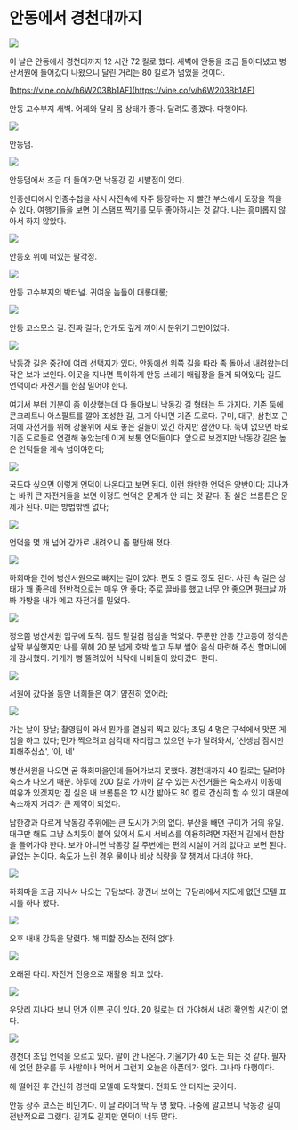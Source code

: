 # 안동에서 경천대까지

![](maps/map-06.jpg)

이 날은 안동에서 경천대까지 12 시간 72 킬로 했다.
새벽에 안동을 조금 돌아다녔고 병산서원에 들어갔다 나왔으니 달린 거리는 80 킬로가 넘었을 것이다.

[https://vine.co/v/h6W203Bb1AF](https://vine.co/v/h6W203Bb1AF)

안동 고수부지 새벽. 어제와 달리 몸 상태가 좋다. 달려도 좋겠다. 다행이다.

![](images/2013-09-27-06-40-12-720.jpg)

안동댐.

![](images/2013-09-27-06-57-17-720.jpg)

안동댐에서 조금 더 들어가면 낙동강 길 시발점이 있다.

인증센터에서 인증수첩을 사서 사진속에 자주 등장하는 저 빨간 부스에서 도장을 찍을 수 있다.
여행기들을 보면 이 스탬프 찍기를 모두 좋아하시는 것 같다.
나는 흥미롭지 않아서 하지 않았다.

![](images/2013-09-27-07-10-00-720.jpg)

안동호 위에 떠있는 팔각정.

![](images/2013-09-27-07-42-24-720.jpg)

안동 고수부지의 박터널. 귀여운 놈들이 대롱대롱;

![](images/2013-09-27-07-59-48-720.jpg)

안동 코스모스 길. 진짜 길다; 안개도 깊게 끼어서 분위기 그만이었다.

![](images/2013-09-27-08-37-52-720.jpg)

낙동강 길은 중간에 여러 선택지가 있다. 안동에선 위쪽 길을 따라 좀 돌아서 내려왔는데 작은 보가 보인다.
이곳을 지나면 특이하게 안동 쓰레기 매립장을 돌게 되어있다; 길도 언덕이라 자전거를 한참 밀어야 한다.

여기서 부터 기분이 좀 이상했는데 다 돌아보니 낙동강 길 형태는 두 가지다.
기존 둑에 콘크리트나 아스팔트를 깔아 조성한 길, 그게 아니면 기존 도로다.
구미, 대구, 삼천포 근처에 자전거를 위해 강물위에 새로 놓은 길들이 있긴 하지만 잠깐이다.
둑이 없으면 바로 기존 도로들로 연결해 놓았는데 이게 보통 언덕들이다. 
앞으로 보겠지만 낙동강 길은 높은 언덕들을 계속 넘어야한다;

![](images/2013-09-27-09-30-25-720.jpg)

국도다 싶으면 이렇게 언덕이 나온다고 보면 된다.
이런 완만한 언덕은 양반이다;
지나가는 바퀴 큰 자전거들을 보면 이정도 언덕은 문제가 안 되는 것 같다.
짐 실은 브롬톤은 문제가 된다. 미는 방법밖엔 없다;

![](images/2013-09-27-10-36-46-720.jpg)

언덕을 몇 개 넘어 강가로 내려오니 좀 평탄해 졌다.

![](images/2013-09-27-11-48-23-720.jpg)

하회마을 전에 병산서원으로 빠지는 길이 있다. 편도 3 킬로 정도 된다.
사진 속 길은 상태가 꽤 좋은데 전반적으로는 매우 안 좋다;
주로 끌바를 했고 너무 안 좋으면 펑크날 까봐 가방을 내가 메고 자전거를 밀었다.

![](images/2013-09-27-12-06-24-720.jpg)

정오쯤 병산서원 입구에 도착. 짐도 맡길겸 점심을 먹었다.
주문한 안동 간고등어 정식은 살짝 부실했지만
나를 위해 20 분 넘게 호박 썰고 두부 썰어 음식 마련해 주신 할머니에게 감사했다.
가게가 뻥 뚤려있어 식탁에 나비들이 왔다갔다 한다. 

![](images/2013-09-27-12-00-06-720.jpg)

서원에 갔다올 동안 너희들은 여기 얌전히 있어라;

![](images/2013-09-27-12-29-38-720.jpg)

가는 날이 장날; 촬영팀이 와서 뭔가를 열심히 찍고 있다;
초딩 4 명은 구석에서 맛폰 게임을 하고 있다;
먼가 찍으려고 삼각대 자리잡고 있으면 누가 달려와서, '선생님 잠시만 피해주십쇼', '아, 네'

병산서원을 나오면 곧 하회마을인데 들어가보지 못했다.
경천대까지 40 킬로는 달려야 숙소가 나오기 때문.
하루에 200 킬로 가까이 갈 수 있는 자전거들은 숙소까지 이동에 여유가 있겠지만
짐 실은 내 브롬톤은 12 시간 밟아도 80 킬로 간신히 할 수 있기 때문에 숙소까지 거리가 큰 제약이 되었다.

남한강과 다르게 낙동강 주위에는 큰 도시가 거의 없다. 부산을 빼면 구미가 거의 유일.
대구만 해도 그냥 스치듯이 붙어 있어서 도시 서비스를 이용하려면 자전거 길에서 한참을 들어가야 한다.
보가 아니면 낙동강 길 주변에는 편의 시설이 거의 없다고 보면 된다. 끝없는 논이다.
속도가 느린 경우 물이나 비상 식량을 잘 챙겨서 다녀야 한다.

![](images/2013-09-27-14-14-31-720.jpg)

하회마을 조금 지나서 나오는 구담보다. 강건너 보이는 구담리에서 지도에 없던 모텔 표시를 하나 봤다.

![](images/2013-09-27-15-38-30-720.jpg)

오후 내내 강둑을 달렸다. 해 피할 장소는 전혀 없다.

![](images/2013-09-27-15-46-35-720.jpg)

오래된 다리. 자전거 전용으로 재활용 되고 있다.

![](images/2013-09-27-16-10-47-720.jpg)

우망리 지나다 보니 먼가 이쁜 곳이 있다. 20 킬로는 더 가야해서 내려 확인할 시간이 없다.

![](images/2013-09-27-17-35-24-720.jpg)

경천대 초입 언덕을 오르고 있다. 말이 안 나온다. 기울기가 40 도는 되는 것 같다.
팔자에 없던 한우를 두 사발이나 먹어서 그런지 오늘은 아픈데가 없다. 그나마 다행이다.

해 떨어진 후 간신히 경천대 모델에 도착했다. 전화도 안 터지는 곳이다.

안동 상주 코스는 비인기다. 이 날 라이더 딱 두 명 봤다.
나중에 알고보니 낙동강 길이 전반적으로 그랬다.
길기도 길지만 언덕이 너무 많다.
